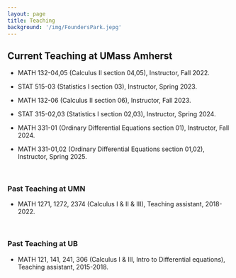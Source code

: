```yaml
---
layout: page
title: Teaching
background: '/img/FoundersPark.jepg'
---
```


## Current Teaching at UMass Amherst

* MATH 132-04,05 (Calculus II section 04,05), Instructor, Fall 2022.

* STAT 515-03 (Statistics I section 03), Instructor, Spring 2023.

* MATH 132-06 (Calculus II section 06), Instructor, Fall 2023.

* STAT 315-02,03 (Statistics I section 02,03), Instructor, Spring 2024.

* MATH 331-01 (Ordinary Differential Equations section 01), Instructor, Fall 2024.

* MATH 331-01,02 (Ordinary Differential Equations section 01,02), Instructor, Spring 2025.

<br/>

### Past Teaching at UMN

* MATH 1271, 1272, 2374 (Calculus I & II & III), Teaching assistant, 2018-2022.


<br/>

### Past Teaching at UB

* MATH 121, 141, 241, 306 (Calculus I & III, Intro to Differential equations), Teaching assistant, 2015-2018.



